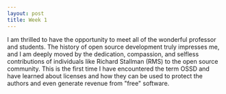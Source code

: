 ```yaml
---
layout: post
title: Week 1
---
```



I am thrilled to have the opportunity to meet all of the wonderful professor and students. The history of open source development truly impresses me, and I am deeply moved by the dedication, compassion, and selfless contributions of individuals like Richard Stallman (RMS) to the open source community. This is the first time I have encountered the term OSSD and have learned about licenses and how they can be used to protect the authors and even generate revenue from "free" software.







